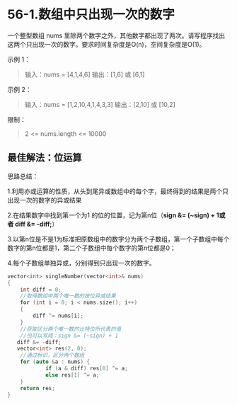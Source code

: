 # 56-1.数组中只出现一次的数字

一个整型数组 nums 里除两个数字之外，其他数字都出现了两次。请写程序找出这两个只出现一次的数字。要求时间复杂度是O(n)，空间复杂度是O(1)。

 

示例 1：

>输入：nums = [4,1,4,6]
输出：[1,6] 或 [6,1]

示例 2：

> 输入：nums = [1,2,10,4,1,4,3,3]
> 输出：[2,10] 或 [10,2]


限制：

> 2 <= nums.length <= 10000



## 最佳解法：位运算

思路总结：

1.利用亦或运算的性质，从头到尾异或数组中的每个字，最终得到的结果是两个只出现一次的数字的异或结果

2.在结果数字中找到第一个为1 的位的位置，记为第n位（**sign &= (~sign) + 1或者  diff &= -diff;**）

3.以第n位是不是1为标准把原数组中的数字分为两个子数组，第一个子数组中每个数字的第n位都是1，第二个子数组中每个数字的第n位都是0；

4.每个子数组单独异或，分别得到只出现一次的数字。



```C++
vector<int> singleNumber(vector<int>& nums) 
{
    int diff = 0;
    //取得数组中两个唯一数的按位异或结果
    for (int i = 0; i < nums.size(); i++)
    {
        diff ^= nums[i];
    }
    //获取区分两个唯一数的比特位所代表的值
    //也可以写成：sign &= (~sign) + 1
   diff &= -diff;
   vector<int> res(2, 0);
    //通过标识，区分两个数组
    for (auto &a : nums) {
            if (a & diff) res[0] ^= a;
            else res[1] ^= a;
    }
    return res;
}

```

